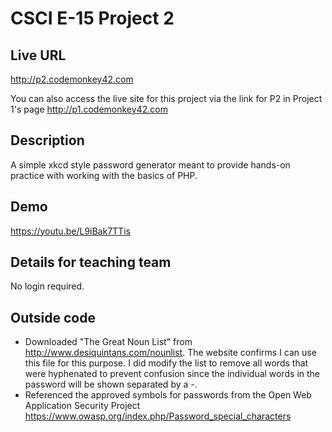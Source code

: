 # CSCI E-15 Project 2

## Live URL
<http://p2.codemonkey42.com>

You can also access the live site for this project via the link for P2 in Project 1's page
<http://p1.codemonkey42.com>

## Description
A simple xkcd style password generator meant to provide hands-on practice with working with the basics of PHP.

## Demo
<https://youtu.be/L9iBak7TTis>

## Details for teaching team
No login required.

## Outside code
  * Downloaded "The Great Noun List" from <http://www.desiquintans.com/nounlist>. The website confirms I can use this file for this purpose. I did modify the list to remove all words that were hyphenated to prevent confusion since the individual words in the password will be shown separated by a -.
  * Referenced the approved symbols for passwords from the Open Web Application Security Project <https://www.owasp.org/index.php/Password_special_characters>
